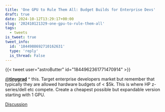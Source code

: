 ```yaml
---
title: 'One GPU to Rule Them All: Budget Builds for Enterprise Devs'
draft: true
date: 2024-10-12T13:29:17+00:00
slug: '202410121329-one-gpu-to-rule-them-all'
tags:
  - tweets
is_tweet: true
tweet_info:
  id: '1844988692710162631'
  type: 'reply'
  is_thread: False
---
```




{{< tweet user="astroButter" id="1844962361771470914" >}}

[@__tinygrad__](https://x.com/__tinygrad__) ^ this. Target enterprise developers market but remember that typically they are allowed hardware budgets of &lt; $5k. This is where HP z-series/dell etc compete. Create a cheapest possible but expandable version starting with 1 GPU.

[Discussion](https://x.com/sytelus/status/1844988692710162631)
